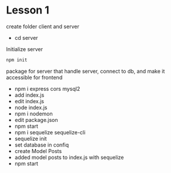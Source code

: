# Lesson 1

create folder client and server

- cd server

Initialize server

```bash
npm init
```

package for server that  handle server, connect to db, and make it accessible for frontend
- npm i express cors mysql2
- add index.js
- edit index.js
- node index.js
- npm i nodemon
- edit package.json
- npm start
- npm i sequelize sequelize-cli
- sequelize init
- set database in confiq
- create Model Posts
- added model posts to index.js with sequelize
- npm start
